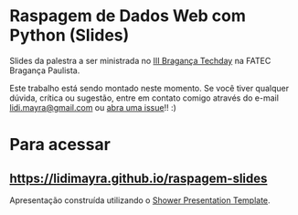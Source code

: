 # Raspagem de Dados Web com Python (Slides)

Slides da palestra a ser ministrada no [III Bragança Techday](http://www.fatecbpaulista.edu.br/noticia/iii-braganca-techday/)
na FATEC Bragança Paulista.

Este trabalho está sendo montado neste momento. Se você tiver qualquer dúvida, crítica ou sugestão, entre em contato comigo através do e-mail lidi.mayra@gmail.com ou [abra uma issue](https://github.com/lidimayra/raspagem-slides/issues/new)!! :)

# Para acessar
https://lidimayra.github.io/raspagem-slides
---

Apresentação construída utilizando o [Shower Presentation Template](https://github.com/shower/shower).
